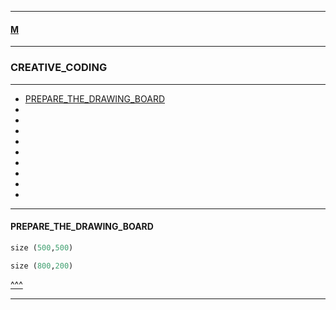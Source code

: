 
---

#### [M](https://github.com/ttltrk/TTT/blob/master/menu.md)

---

### CREATIVE_CODING

---

* [PREPARE_THE_DRAWING_BOARD](#PREPARE_THE_DRAWING_BOARD)
* [](#)
* [](#)
* [](#)
* [](#)
* [](#)
* [](#)
* [](#)
* [](#)
* [](#)

---

#### PREPARE_THE_DRAWING_BOARD

```py
size (500,500)
```

```py
size (800,200)
```

[^^^](#CREATIVE_CODING)

---
